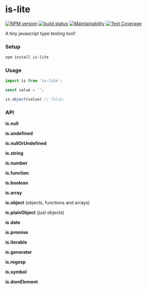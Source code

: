 # is-lite

[![NPM version](https://badge.fury.io/js/is-lite.svg)](https://www.npmjs.com/package/is-lite) [![build status](https://travis-ci.org/gilbarbara/is-lite.svg)](https://travis-ci.org/gilbarbara/is-lite) [![Maintainability](https://api.codeclimate.com/v1/badges/7249fdaab7d4edf92bd0/maintainability)](https://codeclimate.com/github/gilbarbara/is-lite/maintainability) [![Test Coverage](https://api.codeclimate.com/v1/badges/7249fdaab7d4edf92bd0/test_coverage)](https://codeclimate.com/github/gilbarbara/is-lite/test_coverage)


A tiny javascript type testing tool!

### Setup

```bash
npm install is-lite
```

### Usage

```js
import is from 'is-lite';

const value = '';

is.object(value) // false;

```

### API

**is.null**

**is.undefined**

**is.nullOrUndefined**

**is.string**

**is.number**

**is.function**

**is.boolean**

**is.array**

**is.object** (objects, functions and arrays)

**is.plainObject** (just objects)

**is.date**

**is.promise**

**is.iterable**

**is.generator**

**is.regexp**

**is.symbol**

**is.domElement**
